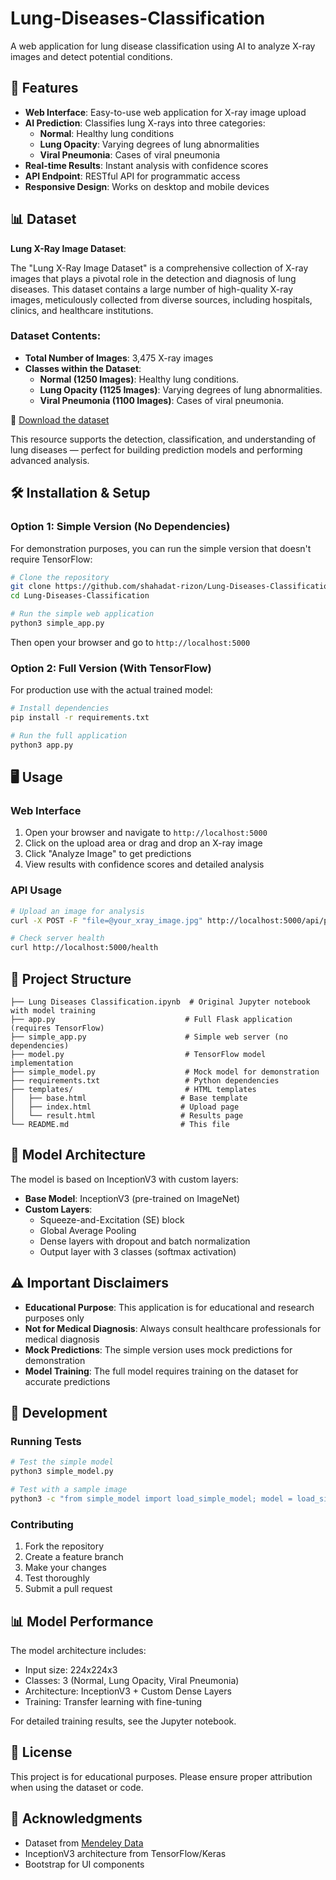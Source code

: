 # Lung-Diseases-Classification

A web application for lung disease classification using AI to analyze X-ray images and detect potential conditions.

## 🚀 Features

- **Web Interface**: Easy-to-use web application for X-ray image upload
- **AI Prediction**: Classifies lung X-rays into three categories:
  - **Normal**: Healthy lung conditions
  - **Lung Opacity**: Varying degrees of lung abnormalities  
  - **Viral Pneumonia**: Cases of viral pneumonia
- **Real-time Results**: Instant analysis with confidence scores
- **API Endpoint**: RESTful API for programmatic access
- **Responsive Design**: Works on desktop and mobile devices

## 📊 Dataset

**Lung X-Ray Image Dataset**:

The "Lung X-Ray Image Dataset" is a comprehensive collection of X-ray images that plays a pivotal role in the detection and diagnosis of lung diseases. This dataset contains a large number of high-quality X-ray images, meticulously collected from diverse sources, including hospitals, clinics, and healthcare institutions.

### Dataset Contents:

- **Total Number of Images**: 3,475 X-ray images
- **Classes within the Dataset**:
  - **Normal (1250 Images)**: Healthy lung conditions.
  - **Lung Opacity (1125 Images)**: Varying degrees of lung abnormalities.
  - **Viral Pneumonia (1100 Images)**: Cases of viral pneumonia.

📁 [Download the dataset](https://data.mendeley.com/datasets/9d55cttn5h/1)

This resource supports the detection, classification, and understanding of lung diseases — perfect for building prediction models and performing advanced analysis.

## 🛠️ Installation & Setup

### Option 1: Simple Version (No Dependencies)
For demonstration purposes, you can run the simple version that doesn't require TensorFlow:

```bash
# Clone the repository
git clone https://github.com/shahadat-rizon/Lung-Diseases-Classification.git
cd Lung-Diseases-Classification

# Run the simple web application
python3 simple_app.py
```

Then open your browser and go to `http://localhost:5000`

### Option 2: Full Version (With TensorFlow)
For production use with the actual trained model:

```bash
# Install dependencies
pip install -r requirements.txt

# Run the full application
python3 app.py
```

## 🖥️ Usage

### Web Interface
1. Open your browser and navigate to `http://localhost:5000`
2. Click on the upload area or drag and drop an X-ray image
3. Click "Analyze Image" to get predictions
4. View results with confidence scores and detailed analysis

### API Usage
```bash
# Upload an image for analysis
curl -X POST -F "file=@your_xray_image.jpg" http://localhost:5000/api/predict

# Check server health
curl http://localhost:5000/health
```

## 📁 Project Structure

```
├── Lung Diseases Classification.ipynb  # Original Jupyter notebook with model training
├── app.py                             # Full Flask application (requires TensorFlow)
├── simple_app.py                      # Simple web server (no dependencies)
├── model.py                           # TensorFlow model implementation
├── simple_model.py                    # Mock model for demonstration
├── requirements.txt                   # Python dependencies
├── templates/                         # HTML templates
│   ├── base.html                     # Base template
│   ├── index.html                    # Upload page
│   └── result.html                   # Results page
└── README.md                         # This file
```

## 🧠 Model Architecture

The model is based on InceptionV3 with custom layers:
- **Base Model**: InceptionV3 (pre-trained on ImageNet)
- **Custom Layers**: 
  - Squeeze-and-Excitation (SE) block
  - Global Average Pooling
  - Dense layers with dropout and batch normalization
  - Output layer with 3 classes (softmax activation)

## ⚠️ Important Disclaimers

- **Educational Purpose**: This application is for educational and research purposes only
- **Not for Medical Diagnosis**: Always consult healthcare professionals for medical diagnosis
- **Mock Predictions**: The simple version uses mock predictions for demonstration
- **Model Training**: The full model requires training on the dataset for accurate predictions

## 🔧 Development

### Running Tests
```bash
# Test the simple model
python3 simple_model.py

# Test with a sample image
python3 -c "from simple_model import load_simple_model; model = load_simple_model(); print('Model ready!')"
```

### Contributing
1. Fork the repository
2. Create a feature branch
3. Make your changes
4. Test thoroughly
5. Submit a pull request

## 📊 Model Performance

The model architecture includes:
- Input size: 224x224x3
- Classes: 3 (Normal, Lung Opacity, Viral Pneumonia)
- Architecture: InceptionV3 + Custom Dense Layers
- Training: Transfer learning with fine-tuning

For detailed training results, see the Jupyter notebook.

## 📄 License

This project is for educational purposes. Please ensure proper attribution when using the dataset or code.

## 🤝 Acknowledgments

- Dataset from [Mendeley Data](https://data.mendeley.com/datasets/9d55cttn5h/1)
- InceptionV3 architecture from TensorFlow/Keras
- Bootstrap for UI components
